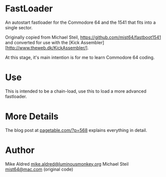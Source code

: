 # FastLoader

An autostart fastloader for the Commodore 64 and the 1541 that fits
into a single sector.

Originally copied from Michael Steil,
https://github.com/mist64/fastboot1541 and converted for use with the
[Kick Assembler][http://www.theweb.dk/KickAssembler/].

At this stage, it's main intention is for me to learn Commodore 64
coding.

# Use

This is intended to be a chain-load, use this to load a more advanced
fastloader.

# More Details

The blog post at
[pagetable.com/?p=568](http://www.pagetable.com/?p=568) explains
everything in detail.

# Author
Mike Aldred <mike.aldred@luminousmonkey.org>
Michael Steil <mist64@mac.com> (original code)
